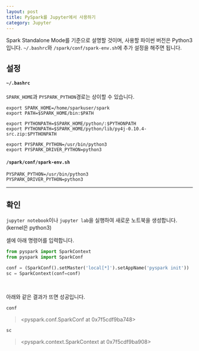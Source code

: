 ```yaml
---
layout: post
title: PySpark를 Jupyter에서 사용하기
category: Jupyter
---
```


Spark Standalone Mode를 기준으로 설명할 것이며, 사용할 파이썬 버전은 Python3입니다. `~/.bashrc`와 `/spark/conf/spark-env.sh`에 추가 설정을 해주면 됩니다.

## 설정

#### `~/.bashrc`

`SPARK_HOME`과 `PYSPARK_PYTHON`경로는 상이할 수 있습니다.
```vim
export SPARK_HOME=/home/sparkuser/spark
export PATH=$SPARK_HOME/bin:$PATH

export PYTHONPATH=$SPARK_HOME/python/:$PYTHONPATH
export PYTHONPATH=$SPARK_HOME/python/lib/py4j-0.10.4-src.zip:$PYTHONPATH

export PYSPARK_PYTHON=/usr/bin/python3
export PYSPARK_DRIVER_PYTHON=python3
```

#### `/spark/conf/spark-env.sh`

```vim
PYSPARK_PYTHON=/usr/bin/python3
PYSPARK_DRIVER_PYTHON=python3
```

---

## 확인

`jupyter notebook`이나 `jupyter lab`을 실행하여 새로운 노트북을 생성합니다.(kernel은 python3)

셀에 아래 명령어를 입력합니다.
```python
from pyspark import SparkContext
from pyspark import SparkConf

conf = (SparkConf().setMaster('local[*]').setAppName('pyspark init'))
sc = SparkContext(conf=conf)
```

<br>

아래와 같은 결과가 뜨면 성공입니다.

```python
conf
```
> <pyspark.conf.SparkConf at 0x7f5cdf9ba748>


```python
sc
```
> <pyspark.context.SparkContext at 0x7f5cdf9ba908>
